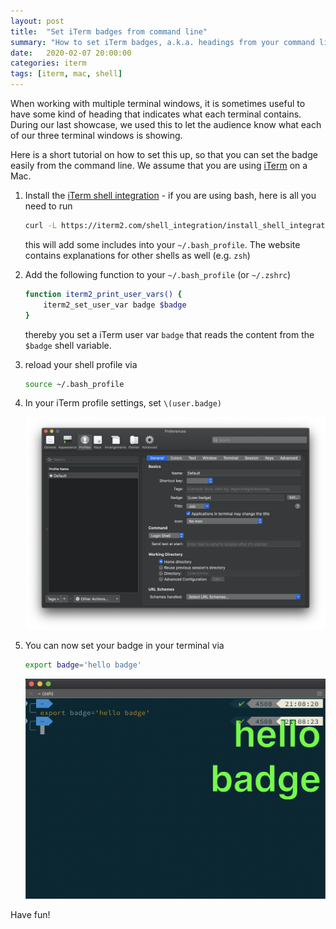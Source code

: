 ```yaml
---
layout: post
title:  "Set iTerm badges from command line"
summary: "How to set iTerm badges, a.k.a. headings from your command line"
date:   2020-02-07 20:00:00
categories: iterm
tags: [iterm, mac, shell]
---
```


When working with multiple terminal windows, it is sometimes useful to have some kind of heading that indicates what each terminal contains. During our last showcase, we used this to let the audience know what each of our three terminal windows is showing.

Here is a short tutorial on how to set this up, so that you can set the badge easily from the command line. We assume that you are using [iTerm](https://iterm2.com/) on a Mac.

1. Install the [iTerm shell integration](https://iterm2.com/documentation-shell-integration.html) - if you are using bash, here is all you need to run

   ```bash
   curl -L https://iterm2.com/shell_integration/install_shell_integration.sh | bash
   ```

   this will add some includes into your `~/.bash_profile`. The website contains explanations for other shells as well (e.g. `zsh`)

2. Add the following function to your `~/.bash_profile` (or `~/.zshrc`)

   ```bash
   function iterm2_print_user_vars() {
       iterm2_set_user_var badge $badge
   }
   ```

   thereby you set a iTerm user var `badge` that reads the content from the `$badge` shell variable.

3. reload your shell profile via

   ```bash
   source ~/.bash_profile
   ```

3. In your iTerm profile settings, set `\(user.badge)`

   ![iTerm profile settings for the badge](/assets/images/iterm/iterm-badge-settings.png)

5. You can now set your badge in your terminal via

   ```bash
   export badge='hello badge'
   ```

   ![iTerm profile settings for the badge](/assets/images/iterm/iterm-badge.png)

Have fun!